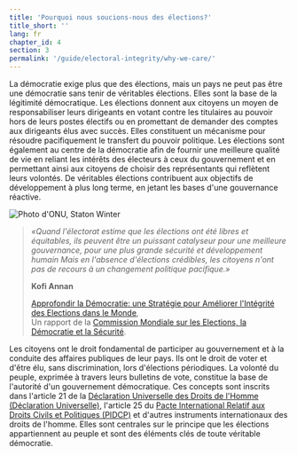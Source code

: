 ```yaml
---
title: 'Pourquoi nous soucions-nous des élections?'
title_short: ''
lang: fr
chapter_id: 4
section: 3
permalink: '/guide/electoral-integrity/why-we-care/'
---
```


La démocratie exige plus que des élections, mais un pays ne peut pas être une démocratie sans tenir de véritables élections. Elles sont la base de la légitimité démocratique. Les élections donnent aux citoyens un moyen de responsabiliser leurs dirigeants en votant contre les titulaires au pouvoir hors de leurs postes électifs ou en promettant de demander des comptes aux dirigeants élus avec succès. Elles constituent un mécanisme pour résoudre pacifiquement le transfert du pouvoir politique. Les élections sont également au centre de la démocratie afin de fournir une meilleure qualité de vie en reliant les intérêts des électeurs à ceux du gouvernement et en permettant ainsi aux citoyens de choisir des représentants qui reflètent leurs volontés. De véritables élections contribuent aux objectifs de développement à plus long terme, en jetant les bases d'une gouvernance réactive.

 ![Photo d'ONU, Staton Winter](/images/guide/UN-Photo-Staton-Winter-482798.jpg) 

> _«Quand l'électorat estime que les élections ont été libres et équitables, ils peuvent être un puissant catalyseur pour une meilleure gouvernance, pour une plus grande sécurité et développement humain Mais en l'absence d'élections crédibles, les citoyens n'ont pas de recours à un changement politique pacifique.»_
> 
> **Kofi Annan**
> 
> [Approfondir la Démocratie: une Stratégie pour Améliorer l'Intégrité des Elections dans le Monde](http://www.idea.int/news/deepening-democracy-a-strategy-for-improving-the-integrity-of-elections-worldwide.cfm),  
> Un rapport de la [Commission Mondiale sur les Elections, la Démocratie et la Sécurité](http://www.kofiannanfoundation.org/topics/supporting-democracy-and-elections-with-integrity/).

Les citoyens ont le droit fondamental de participer au gouvernement et à la conduite des affaires publiques de leur pays. Ils ont le droit de voter et d'être élu, sans discrimination, lors d'élections périodiques. La volonté du peuple, exprimée à travers leurs bulletins de vote, constitue la base de l'autorité d'un gouvernement démocratique. Ces concepts sont inscrits dans l'article 21 de la [Déclaration Universelle des Droits de l'Homme (Déclaration Universelle)](http://www.un.org/fr/documents/udhr/), l'article 25 du [Pacte International Relatif aux Droits Civils et Politiques (PIDCP)](http://www.ohchr.org/FR/ProfessionalInterest/Pages/CCPR.aspx) et d'autres instruments internationaux des droits de l'homme. Elles sont centrales sur le principe que les élections appartiennent au peuple et sont des éléments clés de toute véritable démocratie.
